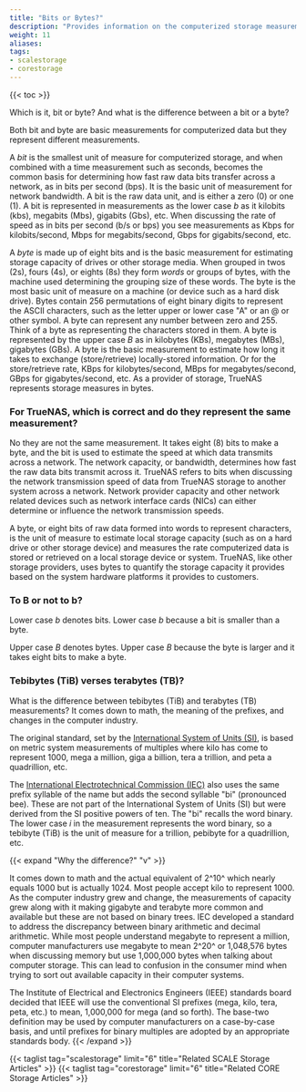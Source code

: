 ```yaml
---
title: "Bits or Bytes?"
description: "Provides information on the computerized storage measurements, bits and bytes, and how these apply in TrueNAS products."
weight: 11
aliases:
tags:
- scalestorage
- corestorage
---
```


{{< toc >}}

Which is it, bit or byte? And what is the difference between a bit or a byte?

Both bit and byte are basic measurements for computerized data but they represent different measurements.

A *bit* is the smallest unit of measure for computerized storage, and when combined with a time measurement such as seconds, becomes the common basis for determining how fast raw data bits transfer across a network, as in bits per second (bps).
It is the basic unit of measurement for network bandwidth.
A bit is the raw data unit, and is either a zero (0) or one (1).
A bit is represented in measurements as the lower case *b* as it kilobits (kbs), megabits (Mbs), gigabits (Gbs), etc.
When discussing the rate of speed as in bits per second (b/s or bps) you see measurements as Kbps for kilobits/second, Mbps for megabits/second, Gbps for gigabits/second, etc.

A *byte* is made up of eight bits and is the basic measurement for estimating storage capacity of drives or other storage media.
When grouped in twos (2s), fours (4s), or eights (8s) they form *words* or groups of bytes, with the machine used determining the grouping size of these words.
The byte is the most basic unit of measure on a machine (or device such as a hard disk drive).
Bytes contain 256 permutations of eight binary digits to represent the ASCII characters, such as the letter upper or lower case "A" or an @ or other symbol.
A byte can represent any number between zero and 255. Think of a byte as representing the characters stored in them.
A byte is represented by the upper case *B* as in kilobytes (KBs), megabytes (MBs), gigabytes (GBs).
A byte is the basic measurement to estimate how long it takes to exchange (store/retrieve) locally-stored information.
Or for the store/retrieve rate, KBps for kilobytes/second, MBps for megabytes/second, GBps for gigabytes/second, etc.
As a provider of storage, TrueNAS represents storage measures in bytes.

### For TrueNAS, which is correct and do they represent the same measurement?

No they are not the same measurement.
It takes eight (8) bits to make a byte, and the bit is used to estimate the speed at which data transmits across a network.
The network capacity, or bandwidth, determines how fast the raw data bits transmit across it.
TrueNAS refers to bits when discussing the network transmission speed of data from TrueNAS storage to another system across a network.
Network provider capacity and other network related devices such as network interface cards (NICs) can either determine or influence the network transmission speeds.

A byte, or eight bits of raw data formed into words to represent characters, is the unit of measure to estimate local storage capacity (such as on a hard drive or other storage device) and measures the rate computerized data is stored or retrieved on a local storage device or system.
TrueNAS, like other storage providers, uses bytes to quantify the storage capacity it provides based on the system hardware platforms it provides to customers.

### To B or not to b?

Lower case *b* denotes bits. Lower case *b* because a bit is smaller than a byte.

Upper case *B* denotes bytes. Upper case *B* because the byte is larger and it takes eight bits to make a byte.

### Tebibytes (TiB) verses terabytes (TB)?

What is the difference between tebibytes (TiB) and terabytes (TB) measurements?
It comes down to math, the meaning of the prefixes, and changes in the computer industry.

The original standard, set by the [International System of Units (SI)](https://www.nist.gov/pml/owm/metric-si-prefixes), is based on metric system measurements of multiples where kilo has come to represent 1000, mega a million, giga a billion, tera a trillion, and peta a quadrillion, etc.

The [International Electrotechnical Commission (IEC)](https://physics.nist.gov/cuu/Units/binary.html) also uses the same prefix syllable of the name but adds the second syllable "bi" (pronounced bee).
These are not part of the International System of Units (SI) but were derived from the SI positive powers of ten.
The "bi" recalls the word binary.
The lower case *i* in the measurement represents the word binary, so a tebibyte (TiB) is the unit of measure for a trillion, pebibyte for a quadrillion, etc.

{{< expand "Why the difference?" "v" >}}

It comes down to math and the actual equivalent of 2^10^ which nearly equals 1000 but is actually 1024. Most people accept kilo to represent 1000.
As the computer industry grew and change, the measurements of capacity grew along with it making gigabyte and terabyte more common and available but these are not based on binary trees.
IEC developed a standard to address the discrepancy between binary arithmetic and decimal arithmetic.
While most people understand megabyte to represent a million, computer manufacturers use megabyte to mean 2^20^ or 1,048,576 bytes when discussing memory but use 1,000,000 bytes when talking about computer storage.
This can lead to confusion in the consumer mind when trying to sort out available capacity in their computer systems.

The Institute of Electrical and Electronics Engineers (IEEE) standards board decided that IEEE will use the conventional SI prefixes (mega, kilo, tera, peta, etc.) to mean, 1,000,000 for mega (and so forth). The base-two definition may be used by computer manufacturers on a case-by-case basis, and until prefixes for binary multiples are adopted by an appropriate standards body.
{{< /expand >}}

{{< taglist tag="scalestorage" limit="6" title="Related SCALE Storage Articles" >}}
{{< taglist tag="corestorage" limit="6" title="Related CORE Storage Articles" >}}
